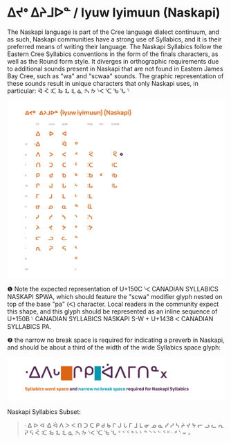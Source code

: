 # ᐃᔪᐤ ᐃᔨᒧᐅᓐ / Iyuw Iyimuun (Naskapi)
The Naskapi language is part of the Cree language dialect continuum, and as such, Naskapi communities have a strong use of Syllabics, and it is their preferred means of writing their language. The Naskapi Syllabics follow the Eastern Cree Syllabics conventions in the form of the finals characters, as well as the Round form style. It diverges in orthographic requirements due to additional sounds present in Naskapi that are not found in Eastern James Bay Cree, such as "wa" and "scwaa" sounds. The graphic representation of these sounds result in unique characters that only Naskapi uses, in particular: ᐛ ᑈ ᑥ ᒂ ᒠ ᒺ ᓏ ᔄ ᔽ ᔋᐸ ᔍ ᔎ ᔏ ᔋ

![Naskapi-Syllabics Orthography Chart](/static-syllabics-charts/naskapi-syllabics.png)

❶ Note the expected representation of U+150C ᔌ CANADIAN SYLLABICS NASKAPI SPWA, which should feature the "scwa" modifier glyph nested on top of the base "pa" (ᐸ) character. Local readers in the community expect this shape, and this glyph should be represented as an inline sequence of U+150B ᔋ CANADIAN SYLLABICS NASKAPI S-W + U+1438 ᐸ CANADIAN SYLLABICS PA. 

❷ the narrow no break space is required for indicating a preverb in Naskapi, and should be about a third of the width of the wide Syllabics space glyph:

![Naskapi narrow no break space](/figures/no-break-space-naskapi.png)


Naskapi Syllabics Subset:
> ᐧ ᐃ ᐅ ᐊ ᐎ ᐛ ᐱ ᐳ ᐸ ᑎ ᑐ ᑕ ᑭ ᑯ ᑲ ᒋ ᒍ ᒐ ᒥ ᒧ ᒪ ᓂ ᓄ ᓇ ᓯ ᓱ ᓴ ᔨ ᔪ ᔭ ᓕ ᓗ ᓚ ᕆ ᕈ ᕋ ᑈ ᑥ ᒂ ᒠ ᒺ ᓏ ᔄ ᔽ ᔋᐸ ᔍ ᔎ ᔏ ᐤ ᑉ ᑦ ᒃ ᒡ ᒻ ᓐ ᔅ ᔾ ᓪ ᕐ ᐦ ᐧ ᒄ ᔋ ᐀ ᙮
